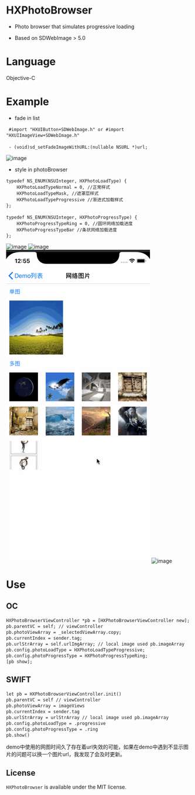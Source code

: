 # HXPhotoBrowser

* Photo browser that simulates progressive loading

* Based on SDWebImage > 5.0

# Language

Objective-C

# Example

* fade in list

```
 #import "HXUIButton+SDWebImage.h" or #import "HXUIImageView+SDWebImage.h"

 - (void)sd_setFadeImageWithURL:(nullable NSURL *)url;
 ```

 ![image](https://github.com/xuuhan/HXPhotoBrowser/blob/master/Example/list.gif?raw=true)

 * style in photoBrowser

 ```
 typedef NS_ENUM(NSUInteger, HXPhotoLoadType) {
     HXPhotoLoadTypeNormal = 0, //正常样式
     HXPhotoLoadTypeMask, //遮罩层样式
     HXPhotoLoadTypeProgressive //渐进式加载样式
 };

 typedef NS_ENUM(NSUInteger, HXPhotoProgressType) {
     HXPhotoProgressTypeRing = 0, //圆环网络加载进度
     HXPhotoProgressTypeBar //条状网络加载进度
 };
 ```
 ![image](https://github.com/xuuhan/HXPhotoBrowser/blob/master/Example/1.gif?raw=true)
 ![image](https://github.com/xuuhan/HXPhotoBrowser/blob/master/Example/2.gif?raw=true)
 ![image](https://github.com/xuuhan/HXPhotoBrowser/blob/master/Example/3.gif?raw=true)
 ![image](https://github.com/xuuhan/HXPhotoBrowser/blob/master/Example/4.gif?raw=true)

 # Use
 ## OC
 ```
 HXPhotoBrowserViewController *pb = [HXPhotoBrowserViewController new];
 pb.parentVC = self; // viewController
 pb.photoViewArray = _selectedViewArray.copy;
 pb.currentIndex = sender.tag;
 pb.urlStrArray = self.urlImgArray; // local image used pb.imageArray
 pb.config.photoLoadType = HXPhotoLoadTypeProgressive;
 pb.config.photoProgressType = HXPhotoProgressTypeRing;
 [pb show];
 ```
## SWIFT
```
let pb = HXPhotoBrowserViewController.init()
pb.parentVC = self // viewController
pb.photoViewArray = imageViews
pb.currentIndex = sender.tag
pb.urlStrArray = urlStrArray // local image used pb.imageArray
pb.config.photoLoadType = .progressive
pb.config.photoProgressType = .ring
pb.show()
```

 demo中使用的网图时间久了存在着url失效的可能，如果在demo中遇到不显示图片的问题可以换一个图片url，我发现了会及时更新。

 ## License

 `HXPhotoBrowser` is available under the MIT license. 
